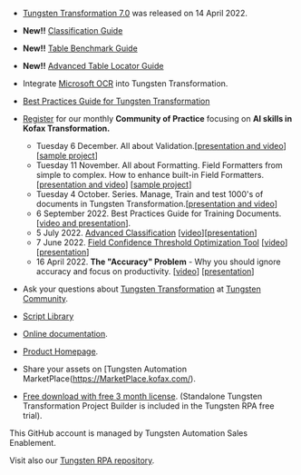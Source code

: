 * [Tungsten Transformation 7.0](https://github.com/TungstenTransformation/KT-7.0) was released on 14 April 2022.
* **New!!** [Classification Guide](https://github.com/TungstenTransformation/KTScripts/blob/masterREADME.md#classification)
* **New!!** [Table Benchmark Guide](https://github.com/TungstenTransformation/KTScripts/blob/master/Table_Benchmark.md)
* **New!!** [Advanced Table Locator Guide](https://github.com/TungstenTransformation/KTScripts/blob/master/Tables_AdvancedTableLocatorGuideForKTA.md)
* Integrate [Microsoft OCR](https://github.com/TungstenTransformation/MicrosoftOCR/) into Tungsten Transformation.

* [Best Practices Guide for Tungsten Transformation](https://github.com/TungstenTransformation/Kofax-Transformation-Best-Practices)
* [Register](https://cvent.me/Y7gqWA) for our monthly  **Community of Practice** focusing on **AI skills in Kofax Transformation.**
   * Tuesday 6 December. All about Validation.[[presentation and video](https://kofax.app.bigtincan.com/lshare/7bNLAVl4OWaYqyZ3eR9r8jGfPcZURgMXpJoGkm65w1Q0vxzP2n)] [[sample project](https://github.com/TungstenTransformation/KTScripts/raw/master/Validation.7z)]
   * Tuesday 11 November. All about Formatting. Field Formatters from simple to complex. How to enhance built-in Field Formatters.[[presentation and video](https://kofax.app.bigtincan.com/lshare/0yM3m6XZokwa4evnprJA8d0f9h4Uy82YjKl1LqPQ7Gbd9V5DNz)] [[sample project](https://github.com/TungstenTransformation/KTScripts/raw/master/Formatting.7z)]
   * Tuesday 4 October.  Series. Manage, Train and test 1000's of documents in Tungsten Transformation.[[presentation and video](https://kofax.app.bigtincan.com/lshare/lWvwm6qzXx41kPGRj9VMEk3fPhvF2E3ne0QyKpNr527ZDYaoAd)]
   * 6 September 2022. Best Practices Guide for Training Documents. [[video and presentation](https://kofax.app.bigtincan.com/lshare/lWvwm6qzXx41kPGRj9VMEkXt5i9UXB3ne0QyKpNr527ZDYaoAd)].
   * 5 July 2022. [Advanced Classification](https://github.com/TungstenTransformation/KTScripts/blob/master/Custom%20Classification.md) [[video](https://kofax.app.bigtincan.com/pfiles/eo57XKl2mjWQrYwZRBnWibhoUwhVcrt58O4dDkJP1AzvnaGx0y/f/1040349747)][[presentation](https://kofax.app.bigtincan.com/pfiles/eo57XKl2mjWQrYwZRBnWibhoUwhVcrt58O4dDkJP1AzvnaGx0y/f/1040349748)]
   * 7 June 2022. [Field Confidence Threshold Optimization Tool](https://github.com/TungstenTransformation/ThresholdOptimizer) [[video](https://kofax.app.bigtincan.com/pfiles/w2kZv90yNLODdMVXA819iyhVcWtxCmCk8zPjG35nramlRpWeoY/f/1039908450)][[presentation](https://kofax.app.bigtincan.com/pfiles/w2kZv90yNLODdMVXA819iyhVcWtxCmCk8zPjG35nramlRpWeoY/f/1039908451)]
   * 16 April 2022. **The "Accuracy" Problem** - Why you should ignore accuracy and focus on productivity. [[video](https://kofax.app.bigtincan.com/pfiles/QNb0pzmX1Ov6oPrWVEmZiQhrhLijFlhzBGDyxjYan95Ldl27Kk/f/1039876035)] [[presentation](https://kofax.app.bigtincan.com/pfiles/QNb0pzmX1Ov6oPrWVEmZiQhrhLijFlhzBGDyxjYan95Ldl27Kk/f/1039876036)]

* Ask your questions about [Tungsten Transformation](https://community.kofax.com/s/topic/0TO3m000000IznVGAS/transformation?language=en_US) at [Tungsten Community](https://community.kofax.com).
* [Script Library](https://github.com/TungstenTransformation/KTScripts#readme)
* [Online documentation](https://docshield.kofax.com/Portal/Products/en_US/KTM/7.0.0-hyanwr9123/KTM.htm).
* [Product Homepage](https://www.kofax.com/products/transformation).
* Share your assets on [Tungsten Automation MarketPlace(https://MarketPlace.kofax.com/).
* [Free download with free 3 month license](https://www.tungstenautomation.com/products/rpa/rpa-free-trial). (Standalone Tungsten Transformation Project Builder is included in the Tungsten RPA free trial).

This GitHub account is managed by Tungsten Automation Sales Enablement.

Visit also our [Tungsten RPA repository](https://github.com/TungstenRPA).
